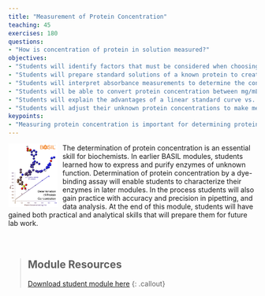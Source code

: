 ```yaml
---
title: "Measurement of Protein Concentration"
teaching: 45
exercises: 180
questions:
- "How is concentration of protein in solution measured?"
objectives:
- "Students will identify factors that must be considered when choosing an appropriate assay for determination of protein concentration."
- "Students will prepare standard solutions of a known protein to create a standard curve."
- "Students will interpret absorbance measurements to determine the concentration of a protein solution."
- "Students will be able to convert protein concentration between mg/mL and M."
- "Students will explain the advantages of a linear standard curve vs. a nonlinear curve."
- "Students will adjust their unknown protein concentrations to make measurements within the effective range of the standard curve."
keypoints:
- "Measuring protein concentration is important for determining protein purification yield and amounts to use in further analyses."
---
```

<img src="../fig/concentration.png" alt="Protein Concentration" width="100" style="float: left; margin-top: 0px; margin-right: 10px" />
The determination of protein concentration is an essential skill for biochemists. In earlier BASIL modules, students learned how to express and purify enzymes of unknown function. Determination of protein concentration by a dye-binding assay will enable students to characterize their enzymes in later modules. In the process students will also gain practice with accuracy and precision in pipetting, and data analysis.  At the end of this module, students will have gained both practical and analytical skills that will prepare them for future lab work.
<br/><br/><br/>

> ## Module Resources
>[Download student module here](https://docs.google.com/document/d/e/2PACX-1vRt6EYjqzySOzgZS-v3gE2qQDfiTYzY1kKUiHfJYVGVCdHMXuElEJaxThXAjjDMJzJbUi69_7KMY1Em/pub)
{: .callout}
